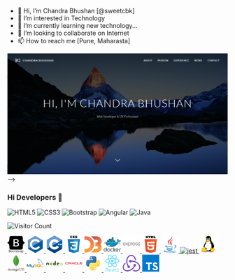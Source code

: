 - 👋 Hi, I’m Chandra Bhushan [@sweetcbk]
- 👀 I’m interested in Technology
- 🌱 I’m currently learning new technology...
- 💞️ I’m looking to collaborate on Internet
- 📫 How to reach me [Pune, Maharasta]

<img src="https://github.com/sweetcbk/sweetcbk/blob/master/reedme.jpg?raw=true" alt="Bailey the golden retriever has no idea what she's doing and neither do I" /> -->
<!---
sweetcbk/sweetcbk is a ✨ special ✨ repository because its `README.md` (this file) appears on your GitHub profile.
You can click the Preview link to take a look at your changes.
--->
### Hi Developers  👋

   <img alt="HTML5" src="https://img.shields.io/badge/html5-%23E34F26.svg?style=flat-square&logo=html5&logoColor=white"/> <img alt="CSS3" src="https://img.shields.io/badge/css3-%231572B6.svg?style=flat-square&logo=css3&logoColor=white"/>  <img alt="Bootstrap" src="https://img.shields.io/badge/bootstrap-%23563D7C.svg?style=flat-square&logo=bootstrap&logoColor=white"/> <img alt="Angular" src="https://img.shields.io/badge/angular-%23DD0031.svg?flat-square&logo=angular&logoColor=white"/> <img alt="Java" src="https://img.shields.io/badge/java-%23ED8B00.svg?style=flat-square&logo=java&logoColor=white"/>
   
   ![Visitor Count](https://profile-counter.glitch.me/Keshari07/count.svg)
<br>
   
<a href="https://getbootstrap.com" target="_blank" rel="noreferrer">
        <img src="https://raw.githubusercontent.com/devicons/devicon/master/icons/bootstrap/bootstrap-plain-wordmark.svg" alt="bootstrap" width="40" height="40" />
    </a>
    <a href="https://www.cprogramming.com/" target="_blank" rel="noreferrer">
        <img src="https://raw.githubusercontent.com/devicons/devicon/master/icons/c/c-original.svg" alt="c" width="40" height="40" />
    </a>
    <a href="https://www.w3schools.com/cpp/" target="_blank" rel="noreferrer">
        <img src="https://raw.githubusercontent.com/devicons/devicon/master/icons/cplusplus/cplusplus-original.svg" alt="cplusplus" width="40"height="40" />
    </a>
    <a href="https://www.w3schools.com/css/" target="_blank" rel="noreferrer">
        <img src="https://raw.githubusercontent.com/devicons/devicon/master/icons/css3/css3-original-wordmark.svg" alt="css3" width="40" height="40" />
    </a>
    <a href="https://d3js.org/" target="_blank" rel="noreferrer">
        <img src="https://raw.githubusercontent.com/devicons/devicon/master/icons/d3js/d3js-original.svg" alt="d3js" width="40" height="40" />
    </a>
    <a href="https://www.docker.com/" target="_blank" rel="noreferrer">
        <img src="https://raw.githubusercontent.com/devicons/devicon/master/icons/docker/docker-original-wordmark.svg" alt="docker" width="40" height="40" />
    </a>
    <a href="https://expressjs.com" target="_blank" rel="noreferrer">
        <img src="https://raw.githubusercontent.com/devicons/devicon/master/icons/express/express-original-wordmark.svg" alt="express" width="40" height="40" />
    </a>
    <a href="https://www.w3.org/html/" target="_blank" rel="noreferrer">
        <img src="https://raw.githubusercontent.com/devicons/devicon/master/icons/html5/html5-original-wordmark.svg" alt="html5" width="40" height="40" />
    </a>
    <a href="https://www.java.com" target="_blank" rel="noreferrer">
        <img src="https://raw.githubusercontent.com/devicons/devicon/master/icons/java/java-original.svg" alt="java" width="40" height="40" />
    </a>
    </a>
    <a href="https://jestjs.io" target="_blank" rel="noreferrer">
        <img src="https://www.vectorlogo.zone/logos/jestjsio/jestjsio-icon.svg" alt="jest" width="40" height="40" />
    </a>
    <a href="https://www.linux.org/" target="_blank" rel="noreferrer">
        <img src="https://raw.githubusercontent.com/devicons/devicon/master/icons/linux/linux-original.svg" alt="linux" width="40" height="40" />
    </a>
    <a href="https://www.mongodb.com/" target="_blank" rel="noreferrer">
        <img src="https://raw.githubusercontent.com/devicons/devicon/master/icons/mongodb/mongodb-original-wordmark.svg" alt="mongodb" width="40" height="40" />
    </a>
    <a href="https://www.mysql.com/" target="_blank" rel="noreferrer">
        <img src="https://raw.githubusercontent.com/devicons/devicon/master/icons/mysql/mysql-original-wordmark.svg" alt="mysql" width="40" height="40" />
    </a>
    <a href="https://nodejs.org" target="_blank" rel="noreferrer">
        <img src="https://raw.githubusercontent.com/devicons/devicon/master/icons/nodejs/nodejs-original-wordmark.svg" alt="nodejs" width="40" height="40" />
    </a>
    <a href="https://www.oracle.com/" target="_blank" rel="noreferrer">
        <img src="https://raw.githubusercontent.com/devicons/devicon/master/icons/oracle/oracle-original.svg" alt="oracle" width="40" height="40" />
    </a>
    </a>
    <a href="https://www.programiz.com/python-programming/first-program" target="_blank" rel="noreferrer">
        <img src="https://raw.githubusercontent.com/devicons/devicon/master/icons/python/python-original.svg" alt="python" width="40" height="40" />
    </a>
    <a href="https://reactjs.org/" target="_blank" rel="noreferrer">
        <img src="https://raw.githubusercontent.com/devicons/devicon/master/icons/react/react-original-wordmark.svg" alt="react" width="40" height="40" />
    </a>
    <a href="https://redux.js.org" target="_blank" rel="noreferrer">
        <img src="https://raw.githubusercontent.com/devicons/devicon/master/icons/redux/redux-original.svg" alt="redux" width="40" height="40" />
    </a>
    <a href="https://www.typescriptlang.org/" target="_blank" rel="noreferrer">
        <img src="https://raw.githubusercontent.com/devicons/devicon/master/icons/typescript/typescript-original.svg" alt="typescript" width="40" height="40" />
    </a>
<!--
**Keshari07/Keshari07** is a ✨ _special_ ✨ repository because its `README.md` (this file) appears on your GitHub profile.

Here are some ideas to get you started:

- 🔭 I’m currently working on ...
- 🌱 I’m currently learning ...
- 👯 I’m looking to collaborate on ...
- 🤔 I’m looking for help with ...
- 💬 Ask me about ...
- 📫 How to reach me: ...
- 😄 Pronouns: ...
- ⚡ Fun fact: ...
-->

                        <ul class="list-inline social-buttons animated fadeIn">
                            <!-- Facebook Button -->
                            <li><a id="facebook" href="https://www.facebook.com/sweetcbk" target="_blank"><i class="fa fa-facebook"></i></a></li>
                            <!-- Twitter Button -->
                            <li><a id="twitter" href="https://twitter.com/sweetcbk" target="_blank"><i class="fa fa-twitter"></i></a></li>
                            <!-- Instagram Button -->
                            <li><a id="instagram" href="https://www.instagram.com/sweetcbk/" target="_blank"><i class="fa fa-instagram"></i></a></li>
                            <!-- Pinterest Button -->
                            <!-- <li><a id="pinterest" href="https://www.pinterest.com/brittanychiang/" target="_blank"><i class="fa fa-pinterest"></i></a></li> -->
                            <!-- Spotify Button -->
                            <li><a id="spotify" href="https://twitter.com/sweetcbk" target="_blank"><i class="fa fa-spotify"></i></a></li>
                            <!-- Codepen Button -->
                            <li><a id="codepen" href="https://twitter.com/sweetcbk" target="_blank"><i class="fa fa-codepen"></i></a></li>
                            <!-- GitHub Button -->
                            <li><a id="github" href="https://github.com/sweetcbk" target="_blank"><i class="fa fa-github"></i></a></li>
                            <!-- LinkedIn Button -->
                            <li><a id="linkedin" href="https://www.linkedin.com/in/sweetcbk" target="_blank"><i class="fa fa-linkedin"></i></a></li>
                        </ul>
                    
